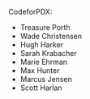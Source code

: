 CodeforPDX:

- Treasure Porth
- Wade Christensen
- Hugh Harker
- Sarah Krabacher
- Marie Ehrman
- Max Hunter
- Marcus Jensen
- Scott Harlan